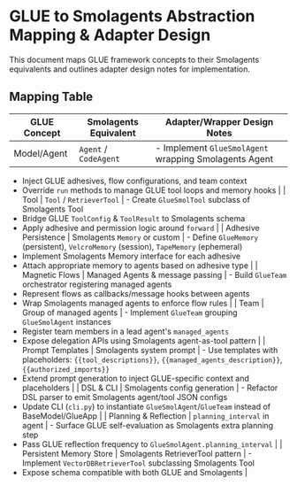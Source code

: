 # GLUE to Smolagents Abstraction Mapping & Adapter Design

This document maps GLUE framework concepts to their Smolagents equivalents and outlines adapter design notes for implementation.

## Mapping Table

| GLUE Concept            | Smolagents Equivalent            | Adapter/Wrapper Design Notes |
|-------------------------|----------------------------------|------------------------------|
| Model/Agent             | `Agent` / `CodeAgent`            | - Implement `GlueSmolAgent` wrapping Smolagents Agent
- Inject GLUE adhesives, flow configurations, and team context
- Override `run` methods to manage GLUE tool loops and memory hooks |
| Tool                    | `Tool` / `RetrieverTool`         | - Create `GlueSmolTool` subclass of Smolagents Tool
- Bridge GLUE `ToolConfig` & `ToolResult` to Smolagents schema
- Apply adhesive and permission logic around `forward` |
| Adhesive Persistence    | Smolagents `Memory` or custom    | - Define `GlueMemory` (persistent), `VelcroMemory` (session), `TapeMemory` (ephemeral)
- Implement Smolagents Memory interface for each adhesive
- Attach appropriate memory to agents based on adhesive type |
| Magnetic Flows          | Managed Agents & message passing | - Build `GlueTeam` orchestrator registering managed agents
- Represent flows as callbacks/message hooks between agents
- Wrap Smolagents managed agents to enforce flow rules |
| Team                    | Group of managed agents          | - Implement `GlueTeam` grouping `GlueSmolAgent` instances
- Register team members in a lead agent's `managed_agents`
- Expose delegation APIs using Smolagents agent-as-tool pattern |
| Prompt Templates        | Smolagents system prompt         | - Use templates with placeholders: `{{tool_descriptions}}`, `{{managed_agents_description}}`, `{{authorized_imports}}`
- Extend prompt generation to inject GLUE-specific context and placeholders |
| DSL & CLI               | Smolagents config generation     | - Refactor DSL parser to emit Smolagents agent/tool JSON configs
- Update CLI (`cli.py`) to instantiate `GlueSmolAgent`/`GlueTeam` instead of BaseModel/GlueApp |
| Planning & Reflection   | `planning_interval` in agent     | - Surface GLUE self-evaluation as Smolagents extra planning step
- Pass GLUE reflection frequency to `GlueSmolAgent.planning_interval` |
| Persistent Memory Store | Smolagents RetrieverTool pattern | - Implement `VectorDBRetrieverTool` subclassing Smolagents Tool
- Expose schema compatible with both GLUE and Smolagents | 